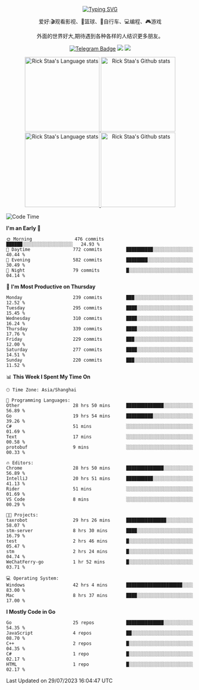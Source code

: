 <div align="center"> 

[![Typing SVG](https://readme-typing-svg.herokuapp.com?size=25&duration=2500&color=eeeeee&vCenter=true&width=200&height=40&lines=Hi+there+%F0%9F%91%8B%F0%9F%8F%BB;I'm+DanBai)](https://git.io/typing-svg)

爱好:🎬观看影视、🏀篮球、🚴自行车、💻编程、🎮游戏

外面的世界好大,期待遇到各种各样的人结识更多朋友。

[![Telegram Badge](https://img.shields.io/badge/-Telegram-blue?style=flat&logo=Telegram&logoColor=white)](https://t.me/danbai9420) 
[![](https://img.shields.io/badge/-Blog-brightgreen?style=flat&logo=Blogger&logoColor=white)](https://p00q.cn)
[![](https://img.shields.io/badge/-Email-red?style=flat&logo=Mail.Ru&logoColor=white)](mailto:danbai@88.com)
</div>

<!-- Light Mode -->
<div align="center"> 
<a href="https://github.com/anuraghazra/github-readme-stats#gh-light-mode-only">
<img height=200 src="https://github-readme-stats.vercel.app/api/top-langs/?username=danbai225&layout=compact&langs_count=10&hide_border=1&role=OWNER,COLLABORATOR#gh-light-mode-only" alt="Rick Staa's Language stats" />
</a>
<a href="https://github.com/anuraghazra/github-readme-stats#gh-light-mode-only">
<img height=200 src="https://github-readme-stats.vercel.app/api?username=danbai225&show_icons=true&count_private=true&line_height=28&hide_border=1&include_all_commits=true&card_width=450&role=OWNER,COLLABORATOR&exclude_repo=github-readme-stats#gh-light-mode-only" alt="Rick Staa's Github stats" />
</a>
</div>

<!-- Dark Mode -->
<div align="center"> 
<a href="https://github.com/anuraghazra/github-readme-stats#gh-dark-mode-only">
<img height=200 src="https://github-readme-stats.vercel.app/api/top-langs/?username=danbai225&layout=compact&langs_count=10&hide_border=1&role=OWNER,COLLABORATOR&theme=github_dark#gh-dark-mode-only" alt="Rick Staa's Language stats" />
</a>
<a href="https://github.com/anuraghazra/github-readme-stats#gh-dark-mode-only">
<img height=200 src="https://github-readme-stats.vercel.app/api?username=danbai225&show_icons=true&count_private=true&line_height=28&hide_border=1&include_all_commits=true&card_width=450&role=OWNER,COLLABORATOR&exclude_repo=github-readme-stats&theme=github_dark#gh-dark-mode-only" alt="Rick Staa's Github stats" />
</a>
</div>

<!--START_SECTION:waka-->
![Code Time](http://img.shields.io/badge/Code%20Time-723%20hrs%2055%20mins-blue)

**I'm an Early 🐤** 

```text
🌞 Morning                476 commits         ██████░░░░░░░░░░░░░░░░░░░   24.93 % 
🌆 Daytime                772 commits         ██████████░░░░░░░░░░░░░░░   40.44 % 
🌃 Evening                582 commits         ████████░░░░░░░░░░░░░░░░░   30.49 % 
🌙 Night                  79 commits          █░░░░░░░░░░░░░░░░░░░░░░░░   04.14 % 
```
📅 **I'm Most Productive on Thursday** 

```text
Monday                   239 commits         ███░░░░░░░░░░░░░░░░░░░░░░   12.52 % 
Tuesday                  295 commits         ████░░░░░░░░░░░░░░░░░░░░░   15.45 % 
Wednesday                310 commits         ████░░░░░░░░░░░░░░░░░░░░░   16.24 % 
Thursday                 339 commits         ████░░░░░░░░░░░░░░░░░░░░░   17.76 % 
Friday                   229 commits         ███░░░░░░░░░░░░░░░░░░░░░░   12.00 % 
Saturday                 277 commits         ████░░░░░░░░░░░░░░░░░░░░░   14.51 % 
Sunday                   220 commits         ███░░░░░░░░░░░░░░░░░░░░░░   11.52 % 
```


📊 **This Week I Spent My Time On** 

```text
🕑︎ Time Zone: Asia/Shanghai

💬 Programming Languages: 
Other                    28 hrs 50 mins      ██████████████░░░░░░░░░░░   56.89 % 
Go                       19 hrs 54 mins      ██████████░░░░░░░░░░░░░░░   39.26 % 
C#                       51 mins             ░░░░░░░░░░░░░░░░░░░░░░░░░   01.69 % 
Text                     17 mins             ░░░░░░░░░░░░░░░░░░░░░░░░░   00.58 % 
protobuf                 9 mins              ░░░░░░░░░░░░░░░░░░░░░░░░░   00.33 % 

🔥 Editors: 
Chrome                   28 hrs 50 mins      ██████████████░░░░░░░░░░░   56.89 % 
IntelliJ                 20 hrs 51 mins      ██████████░░░░░░░░░░░░░░░   41.13 % 
Rider                    51 mins             ░░░░░░░░░░░░░░░░░░░░░░░░░   01.69 % 
VS Code                  8 mins              ░░░░░░░░░░░░░░░░░░░░░░░░░   00.29 % 

🐱‍💻 Projects: 
taxrobot                 29 hrs 26 mins      ███████████████░░░░░░░░░░   58.07 % 
stm-server               8 hrs 30 mins       ████░░░░░░░░░░░░░░░░░░░░░   16.79 % 
test                     2 hrs 46 mins       █░░░░░░░░░░░░░░░░░░░░░░░░   05.47 % 
stm                      2 hrs 24 mins       █░░░░░░░░░░░░░░░░░░░░░░░░   04.74 % 
WeChatFerry-go           1 hr 52 mins        █░░░░░░░░░░░░░░░░░░░░░░░░   03.71 % 

💻 Operating System: 
Windows                  42 hrs 4 mins       █████████████████████░░░░   83.00 % 
Mac                      8 hrs 37 mins       ████░░░░░░░░░░░░░░░░░░░░░   17.00 % 
```

**I Mostly Code in Go** 

```text
Go                       25 repos            ██████████████░░░░░░░░░░░   54.35 % 
JavaScript               4 repos             ██░░░░░░░░░░░░░░░░░░░░░░░   08.70 % 
C++                      2 repos             █░░░░░░░░░░░░░░░░░░░░░░░░   04.35 % 
C#                       1 repo              █░░░░░░░░░░░░░░░░░░░░░░░░   02.17 % 
HTML                     1 repo              █░░░░░░░░░░░░░░░░░░░░░░░░   02.17 % 
```




 Last Updated on 29/07/2023 16:04:47 UTC
<!--END_SECTION:waka-->
